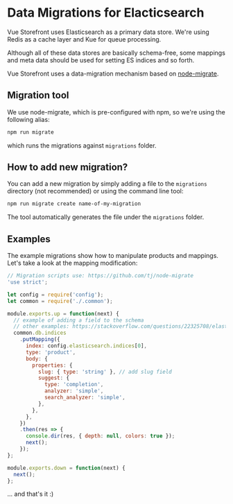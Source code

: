 # Data Migrations for Elacticsearch

Vue Storefront uses Elasticsearch as a primary data store. We're using Redis as a cache layer and Kue for queue processing.

Although all of these data stores are basically schema-free, some mappings and meta data should be used for setting ES indices and so forth.

Vue Storefront uses a data-migration mechanism based on [node-migrate](https://github.com/tj/node-migrate).

## Migration tool

We use node-migrate, which is pre-configured with npm, so we're using the following alias:

```bash
npm run migrate
```

which runs the migrations against `migrations` folder.

## How to add new migration?

You can add a new migration by simply adding a file to the `migrations` directory (not recommended) or using the command line tool:

```bash
npm run migrate create name-of-my-migration
```

The tool automatically generates the file under the `migrations` folder.

## Examples

The example migrations show how to manipulate products and mappings. Let's take a look at the mapping modification:

```js
// Migration scripts use: https://github.com/tj/node-migrate
'use strict';

let config = require('config');
let common = require('./.common');

module.exports.up = function(next) {
  // example of adding a field to the schema
  // other examples: https://stackoverflow.com/questions/22325708/elasticsearch-create-index-with-mappings-using-javascript,
  common.db.indices
    .putMapping({
      index: config.elasticsearch.indices[0],
      type: 'product',
      body: {
        properties: {
          slug: { type: 'string' }, // add slug field
          suggest: {
            type: 'completion',
            analyzer: 'simple',
            search_analyzer: 'simple',
          },
        },
      },
    })
    .then(res => {
      console.dir(res, { depth: null, colors: true });
      next();
    });
};

module.exports.down = function(next) {
  next();
};
```

... and that's it :)
